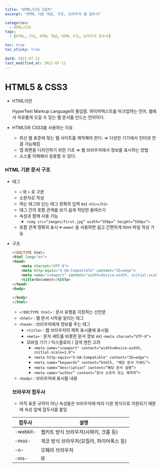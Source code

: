 ```yaml
---
title: "HTML/CSS 1일차"
excerpt: "HTML 기본 개념, 구조, 브라우저 별 접두사"

categories:
  - HTML/CSS
tags:
  - [HTML, CSS, HTML 개념, HTML 구조, 브라우저 접두사]

toc: true
toc_sticky: true
 
dat8: 2022-07-12
last_modified_at: 2022-07-12
---
```


# HTML5 & CSS3

- HTML이란
    
    HyperText Markup Language의 줄임말. 하이퍼텍스트를 마크업하는 언어. 웹에서 자유롭게 오갈 수 있는 웹 문서를 만드는 언어이다.
    
- HTML5와 CSS3를 사용하는 이유
    - 최신 웹 표준에 맞는 웹 사이트를 제작해야 한다. ⇒ 다양한 기기에서 인터넷 연결 가능해짐
    - 앱 화면을 디자인하기 위한 기초 ⇒ 웹 브라우저에서 정보를  표시하는 방법
    - 소스를 이해해서 응용할 수 있다.

### HTML 기본 문서 구조

- 태그
    - `<` 와 `>` 로 구분
    - 소문자로 작성
    - 여는 태그와 닫는 태그 정확히 입력 ex) `<h1></h1>`
    - 태그 간의 포함 관계를 보기 쉽게 적당한 들여쓰기
    - 속성과 함께 사용 가능
        - `<img src=”images/first.jpg” width=”350px” height=”550px”>`
    - 포함 관계 명확히 표시
※ `emmet` 을 사용하면 쉽고 간편하게 html 파일 작성 가능

- 구조
    ```html
    <!DOCTYPE html>
    <html lang="en">
    <head>
        <meta charset="UTF-8">
        <meta http-equiv="X-UA-Compatible" content="IE=edge">
        <meta name="viewport" content="width=device-width, initial-scale=1.0">
        <title>Document</title>
    </head>
    <body>
        
    </body>
    </html>
    ```
    
    - `<!DOCTYPE html>` : 문서 유형을 지정하는 선언문
    - `<html>` : 웹 문서 시작을 알리는 태그
    - `<head>` : 브라우저에게 정보를 주는 태그
        - `<title>` : 웹 브라우저의 제목 표시줄에 표시됨
        - `<meta>` : 문자 세트를 비롯한 문서 정보 ex) `<meta charset=”UTF-8”>`
        - 모바일 기기 / 익스플로러 / 검색 엔진 고려
            - `<meta name="viewport" content="width=device-width, initial-scale=1.0">`
            - `<meta http-equiv="X-UA-Compatible" content="IE=edge">`
            - `<meta name=”keywords” content=”html5, "해당 문서 키워드”>`
            - `<meta name=”description” content=”해당 문서 설명”>`
            - `<meta name=”author” content=”문서 소유자 또는 제작자”>`
    - `<body>` : 브라우저에 표시될 내용
    ### 브라우저 접두사
    - 아직 표준 규약이 아닌 속성들은 브라우저에 따라 다른 방식으로 지원되기 때문에 속성 앞에 접두사를 붙임
    
    |접두사|설명|
    |---|---|
    |-webkit-|웹키트 방식 브라우저(사파리, 크롬 등)|
    |-moz-|게코 방식 브라우저(모질라, 파이어폭스 등)|
    |-o-|오페라 브라우저|
    |-ms-|IE|
